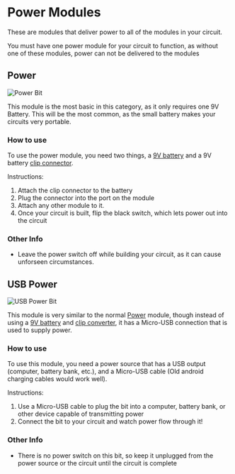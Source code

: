 # Power Modules

These are modules that deliver power to all of the modules in your circuit.

You must have one power module for your circuit to function, as without one of these modules, power can not be delivered to the modules

## Power

![Power Bit](/images/power.png)

This module is the most basic in this category, as it only requires one 9V Battery. This will be the most common, as the small battery makes your circuits very portable.

### How to use

To use the power module, you need two things, a [9V battery](placeholder) and a 9V battery [clip connector](placeholder).

Instructions:

1. Attach the clip connector to the battery
2. Plug the connector into the port on the module
3. Attach any other module to it.
4. Once your circuit is built, flip the black switch, which lets power out into the circuit

### Other Info

* Leave the power switch off while building your circuit, as it can cause unforseen circumstances.

## USB Power

![USB Power Bit](/images/usbpower.png)

This module is very similar to the normal [Power](#power) module, though instead of using a [9V battery](placeholder) and [clip converter](placeholder), it has a Micro-USB connection that is used to supply power.

### How to use

To use this module, you need a power source that has a USB output (computer, battery bank, etc.), and a Micro-USB cable (Old android charging cables would work well).

Instructions:

1. Use a Micro-USB cable to plug the bit into a computer, battery bank, or other device capable of transmitting power
2. Connect the bit to your circuit and watch power flow through it!

### Other Info

* There is no power switch on this bit, so keep it unplugged from the power source or the circuit until the circuit is complete
